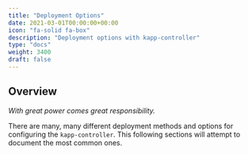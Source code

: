 ```yaml
---
title: "Deployment Options"
date: 2021-03-01T00:00:00+00:00
icon: "fa-solid fa-box"
description: "Deployment options with kapp-controller"
type: "docs"
weight: 3400
draft: false
---
```


## Overview

_With great power comes great responsibility._

There are many, many different deployment methods and options for configuring the `kapp-controller`. This following sections will attempt to document the most common ones.
